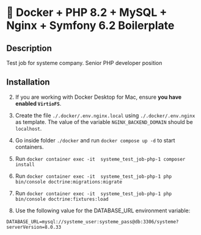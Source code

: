 # 🐳 Docker + PHP 8.2 + MySQL + Nginx + Symfony 6.2 Boilerplate

## Description

Test job for systeme company. Senior PHP developer position

## Installation

2. If you are working with Docker Desktop for Mac, ensure **you have enabled `VirtioFS`**.

3. Create the file `./.docker/.env.nginx.local` using `./.docker/.env.nginx` as template. The value of the variable `NGINX_BACKEND_DOMAIN` should be `localhost`.

4. Go inside folder `./docker` and run `docker compose up -d` to start containers.

5. Run `docker container exec -it  systeme_test_job-php-1 composer install`

6. Run `docker container exec -it  systeme_test_job-php-1 php bin/console doctrine:migrations:migrate`

7. Run `docker container exec -it  systeme_test_job-php-1 php bin/console doctrine:fixtures:load`

8. Use the following value for the DATABASE_URL environment variable:

```
DATABASE_URL=mysql://systeme_user:systeme_pass@db:3306/systeme?serverVersion=8.0.33
```
